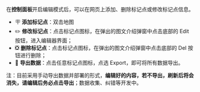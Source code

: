在**控制面板**开启编辑模式后，可以在网页上添加、删除标记点或修改标记点信息。

- 🪧 **添加标记点**：双击地图
- ✏️ **修改标记点**：点击标记点图标，在弹出的图文介绍弹窗中点击底部的 Edit 按钮，进入编辑器界面；
- ❎ **删除标记点**：点击标记点图标，在弹出的图文介绍弹窗中点击底部的 Del 按钮进行删除；
- 🛜 **导出数据**：点击任意标记点图标，点选 Export，即可将所有数据导出。

注：目前采用手动导出数据并部署的形式，**编辑好的内容，若不导出，刷新后将会消失，请编辑后务必点击导出**；数据收集、纠错等开发中。